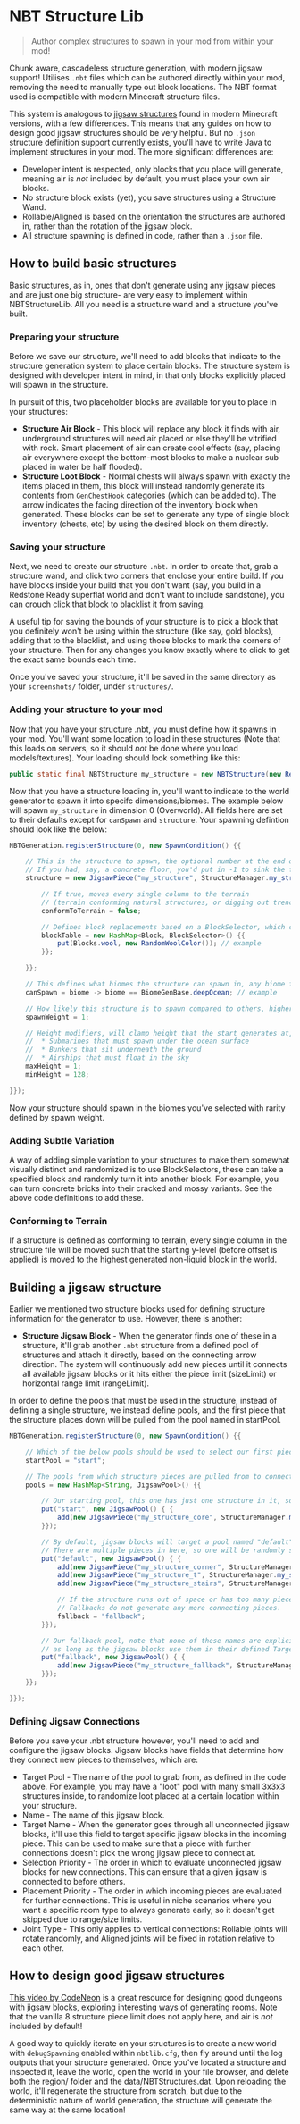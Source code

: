 # NBT Structure Lib
> Author complex structures to spawn in your mod from within your mod!

Chunk aware, cascadeless structure generation, with modern jigsaw support! Utilises `.nbt` files which can be authored directly within your mod, removing the need to manually type out block locations. The NBT format used is compatible with modern Minecraft structure files.

This system is analogous to [jigsaw structures](https://minecraft.wiki/w/Jigsaw_structure) found in modern Minecraft versions, with a few differences. This means that any guides on how to design good jigsaw structures should be very helpful. But no `.json` structure definition support currently exists, you'll have to write Java to implement structures in your mod. The more significant differences are:
* Developer intent is respected, only blocks that you place will generate, meaning air is _not_ included by default, you must place your own air blocks.
* No structure block exists (yet), you save structures using a Structure Wand.
* Rollable/Aligned is based on the orientation the structures are authored in, rather than the rotation of the jigsaw block.
* All structure spawning is defined in code, rather than a `.json` file.



## How to build basic structures
Basic structures, as in, ones that don't generate using any jigsaw pieces and are just one big structure- are very easy to implement within NBTStructureLib. All you need is a structure wand and a structure you've built.


### Preparing your structure
Before we save our structure, we'll need to add blocks that indicate to the structure generation system to place certain blocks. The structure system is designed with developer intent in mind, in that only blocks explicitly placed will spawn in the structure.

In pursuit of this, two placeholder blocks are available for you to place in your structures:

* **Structure Air Block** - This block will replace any block it finds with air, underground structures will need air placed or else they'll be vitrified with rock. Smart placement of air can create cool effects (say, placing air everywhere except the bottom-most blocks to make a nuclear sub placed in water be half flooded).
* **Structure Loot Block** - Normal chests will always spawn with exactly the items placed in them, this block will instead randomly generate its contents from `GenChestHook` categories (which can be added to). The arrow indicates the facing direction of the inventory block when generated. These blocks can be set to generate any type of single block inventory (chests, etc) by using the desired block on them directly.


### Saving your structure
Next, we need to create our structure `.nbt`. In order to create that, grab a structure wand, and click two corners that enclose your entire build. If you have blocks inside your build that you don't want (say, you build in a Redstone Ready superflat world and don't want to include sandstone), you can crouch click that block to blacklist it from saving.

A useful tip for saving the bounds of your structure is to pick a block that you definitely won't be using within the structure (like say, gold blocks), adding that to the blacklist, and using those blocks to mark the corners of your structure. Then for any changes you know exactly where to click to get the exact same bounds each time.

Once you've saved your structure, it'll be saved in the same directory as your `screenshots/` folder, under `structures/`.


### Adding your structure to your mod
Now that you have your structure .nbt, you must define how it spawns in your mod. You'll want some location to load in these structures (Note that this loads on servers, so it should _not_ be done where you load models/textures). Your loading should look something like this:

```java
public static final NBTStructure my_structure = new NBTStructure(new ResourceLocation(RefStrings.MODID, "structures/my_structure.nbt"));
```

Now that you have a structure loading in, you'll want to indicate to the world generator to spawn it into specifc dimensions/biomes. The example below will spawn `my_structure` in dimension 0 (Overworld). All fields here are set to their defaults except for `canSpawn` and `structure`. Your spawning defintion should look like the below:

```java
NBTGeneration.registerStructure(0, new SpawnCondition() {{

	// This is the structure to spawn, the optional number at the end defines the y-offset of the piece.
	// If you had, say, a concrete floor, you'd put in -1 to sink the floor into the ground.
	structure = new JigsawPiece("my_structure", StructureManager.my_structure, 0) {{

		// If true, moves every single column to the terrain
		// (terrain conforming natural structures, or digging out trenches if negative and has air blocks)
		conformToTerrain = false;

		// Defines block replacements based on a BlockSelector, which can randomly pick new blocks
		blockTable = new HashMap<Block, BlockSelector>() {{
			put(Blocks.wool, new RandomWoolColor()); // example
		}};

	}};

	// This defines what biomes the structure can spawn in, any biome fields can be used, like temperature or height.
	canSpawn = biome -> biome == BiomeGenBase.deepOcean; // example

	// How likely this structure is to spawn compared to others, higher = more likely
	spawnWeight = 1;

	// Height modifiers, will clamp height that the start generates at, allowing for:
	//  * Submarines that must spawn under the ocean surface
	//  * Bunkers that sit underneath the ground
	//  * Airships that must float in the sky
	maxHeight = 1;
	minHeight = 128;

}});
```

Now your structure should spawn in the biomes you've selected with rarity defined by spawn weight.


### Adding Subtle Variation
A way of adding simple variation to your structures to make them somewhat visually distinct and randomized is to use BlockSelectors, these can take a specified block and randomly turn it into another block. For example, you can turn concrete bricks into their cracked and mossy variants. See the above code definitions to add these.


### Conforming to Terrain
If a structure is defined as conforming to terrain, every single column in the structure file will be moved such that the starting y-level (before offset is applied) is moved to the highest generated non-liquid block in the world.



## Building a jigsaw structure
Earlier we mentioned two structure blocks used for defining structure information for the generator to use. However, there is another:
* **Structure Jigsaw Block** - When the generator finds one of these in a structure, it'll grab another `.nbt` structure from a defined pool of structures and attach it directly, based on the connecting arrow direction. The system will continuously add new pieces until it connects all available jigsaw blocks or it hits either the piece limit (sizeLimit) or horizontal range limit (rangeLimit).

In order to define the pools that must be used in the structure, instead of defining a single structure, we instead define pools, and the first piece that the structure places down will be pulled from the pool named in startPool.

```java
NBTGeneration.registerStructure(0, new SpawnCondition() {{

	// Which of the below pools should be used to select our first piece.
	startPool = "start";

	// The pools from which structure pieces are pulled from to connect to a given jigsaw.
	pools = new HashMap<String, JigsawPool>() {{

		// Our starting pool, this one has just one structure in it, so we'll always generate from the same piece.
		put("start", new JigsawPool() { {
			add(new JigsawPiece("my_structure_core", StructureManager.my_structure_core), 1);
		}});

		// By default, jigsaw blocks will target a pool named "default" to pull from, so it's easiest to use that name.
		// There are multiple pieces in here, so one will be randomly selected, based on weight
		put("default", new JigsawPool() { {
			add(new JigsawPiece("my_structure_corner", StructureManager.my_structure_corner), 2);
			add(new JigsawPiece("my_structure_t", StructureManager.my_structure_t), 3);
			add(new JigsawPiece("my_structure_stairs", StructureManager.my_structure_stairs), 1);

			// If the structure runs out of space or has too many pieces, it'll instead grab a piece from this pool.
			// Fallbacks do not generate any more connecting pieces.
			fallback = "fallback";
		}});

		// Our fallback pool, note that none of these names are explicit, they can be called whatever you want,
		// as long as the jigsaw blocks use them in their defined Target Pool.
		put("fallback", new JigsawPool() { {
			add(new JigsawPiece("my_structure_fallback", StructureManager.my_structure_fallback), 1);
		}});
	}};

}});
```


### Defining Jigsaw Connections

Before you save your .nbt structure however, you'll need to add and configure the jigsaw blocks. Jigsaw blocks have fields that determine how they connect new pieces to themselves, which are:

* Target Pool - The name of the pool to grab from, as defined in the code above. For example, you may have a "loot" pool with many small 3x3x3 structures inside, to randomize loot placed at a certain location within your structure.
* Name - The name of this jigsaw block.
* Target Name - When the generator goes through all unconnected jigsaw blocks, it'll use this field to target specific jigsaw blocks in the incoming piece. This can be used to make sure that a piece with further connections doesn't pick the wrong jigsaw piece to connect at.
* Selection Priority - The order in which to evaluate unconnected jigsaw blocks for new connections. This can ensure that a given jigsaw is connected to before others.
* Placement Priority - The order in which incoming pieces are evaluated for further connections. This is useful in niche scenarios where you want a specific room type to always generate early, so it doesn't get skipped due to range/size limits.
* Joint Type - This only applies to vertical connections: Rollable joints will rotate randomly, and Aligned joints will be fixed in rotation relative to each other.



## How to design good jigsaw structures
[This video by CodeNeon](https://www.youtube.com/watch?v=BIa_gqc93ok) is a great resource for designing good dungeons with jigsaw blocks, exploring interesting ways of generating rooms. Note that the vanilla 8 structure piece limit does not apply here, and air is _not_ included by default!

A good way to quickly iterate on your structures is to create a new world with `debugSpawning` enabled within `nbtlib.cfg`, then fly around until the log outputs that your structure generated. Once you've located a structure and inspected it, leave the world, open the world in your file browser, and delete both the region/ folder and the data/NBTStructures.dat. Upon reloading the world, it'll regenerate the structure from scratch, but due to the deterministic nature of world generation, the structure will generate the same way at the same location!